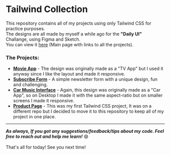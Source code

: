 # Tailwind Collection
This repository contains all of my projects using only Tailwind CSS for practice purposes. <br>
The designs are all made by myself a while ago for the **"Daily UI"** Challange, using Figma and Sketch. <br>
You can view it [here](https://ohadosnat.github.io/tailwind-collection/pages/index.html) (Main page with links to all the projects).
### **The Projects:**
- [**Movie App**](https://ohadosnat.github.io/tailwind-collection/pages/movie.html) - The design was originally made as a "TV App" but I used it anyway since I like the layout and made it responsive.
- [**Subscribe Form**](https://ohadosnat.github.io/tailwind-collection/pages/subscribe.html) - A simple newsletter form with a unique design, fun and challenging.
- [**Car Music Interface**](https://ohadosnat.github.io/tailwind-collection/pages/car-music.html) - Again, this design was originally made as a "Car App", so on Desktop I made it with the same aspect-ratio but on smaller screens I made it responsive.
- [**Product Page**](https://ohadosnat.github.io/tailwind-collection/pages/product.html) - This was my first Tailwind CSS project, It was on a different repo but I decided to move it to this repository to keep all of my project in one place.
---
***As always, If you got any suggestions/feedback/tips about my code. Feel free to reach out and help me learn!*** :smile:
<br><br>
That's all for today! See you next time! <br>
